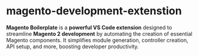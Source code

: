 # magento-development-extenstion
**Magento Boilerplate** is a **powerful VS Code extension** designed to streamline **Magento 2 development** by automating the creation of essential Magento components. It simplifies module generation, controller creation, API setup, and more, boosting developer productivity.
